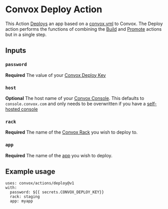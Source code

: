 # Convox Deploy Action
This Action [Deploys](https://docs.convox.com/introduction/getting-started#deploy-your-application) an app based on a [convox.yml](https://docs.convox.com/application/convox-yml) to Convox. The Deploy action performs the functions of combining the [Build](../build) and [Promote](../promote) actions but in a single step.

## Inputs
### `password`
**Required** The value of your [Convox Deploy Key](https://docs.convox.com/console/deploy-keys)
### `host`
**Optional** The host name of your [Convox Console](https://docs.convox.com/introduction/console). This defaults to `console.convox.com` and only needs to be overwritten if you have a [self-hosted console](https://docs.convox.com/reference/hipaa-compliance#run-a-private-convox-console)
### `rack`
**Required** The name of the [Convox Rack](https://docs.convox.com/introduction/rack) you wish to deploy to.
### `app`
**Required** The name of the [app](https://docs.convox.com/deployment/creating-an-application) you wish to deploy.

## Example usage
```
uses: convox/actions/deploy@v1
with:
  password: ${{ secrets.CONVOX_DEPLOY_KEY}}
  rack: staging
  app: myapp
```